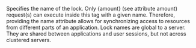 Specifies the name of the lock.
			Only {amount} (see attribute amount) request(s) can execute inside this tag with a given name. 
			Therefore, providing the name attribute allows for synchronizing access
			to resources from different parts of an application. 
			Lock names are global to a server. 
			They are shared between applications and user sessions, 
			but not across clustered servers.